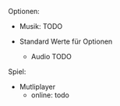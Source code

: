 Optionen:

- Musik: TODO

- Standard Werte für Optionen
	- Audio TODO

Spiel:
 - Mutliplayer 
	- online: todo

